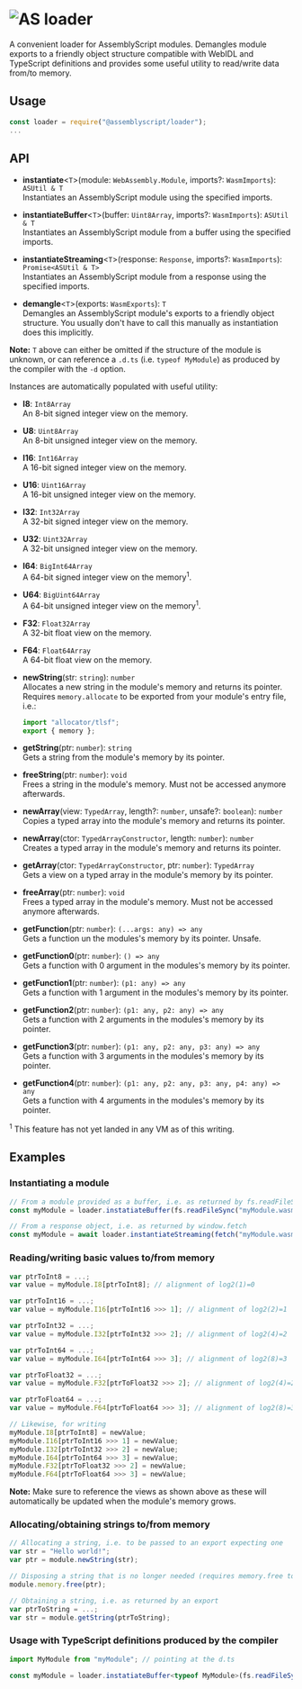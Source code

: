 ![AS](https://avatars1.githubusercontent.com/u/28916798?s=48) loader
======================

A convenient loader for AssemblyScript modules. Demangles module exports to a friendly object structure compatible with WebIDL and TypeScript definitions and provides some useful utility to read/write data from/to memory.

Usage
-----

```js
const loader = require("@assemblyscript/loader");
...
```

API
---

* **instantiate**<`T`>(module: `WebAssembly.Module`, imports?: `WasmImports`): `ASUtil & T`<br />
  Instantiates an AssemblyScript module using the specified imports.

* **instantiateBuffer**<`T`>(buffer: `Uint8Array`, imports?: `WasmImports`): `ASUtil & T`<br />
  Instantiates an AssemblyScript module from a buffer using the specified imports.

* **instantiateStreaming**<`T`>(response: `Response`, imports?: `WasmImports`): `Promise<ASUtil & T>`<br />
  Instantiates an AssemblyScript module from a response using the specified imports.

* **demangle**<`T`>(exports: `WasmExports`): `T`<br />
  Demangles an AssemblyScript module's exports to a friendly object structure. You usually don't have to call this manually as instantiation does this implicitly.

**Note:** `T` above can either be omitted if the structure of the module is unknown, or can reference a `.d.ts` (i.e. `typeof MyModule`) as produced by the compiler with the `-d` option.

Instances are automatically populated with useful utility:

* **I8**: `Int8Array`<br />
  An 8-bit signed integer view on the memory.

* **U8**: `Uint8Array`<br />
  An 8-bit unsigned integer view on the memory.

* **I16**: `Int16Array`<br />
  A 16-bit signed integer view on the memory.

* **U16**: `Uint16Array`<br />
  A 16-bit unsigned integer view on the memory.

* **I32**: `Int32Array`<br />
  A 32-bit signed integer view on the memory.

* **U32**: `Uint32Array`<br />
  A 32-bit unsigned integer view on the memory.

* **I64**: `BigInt64Array`<br />
  A 64-bit signed integer view on the memory<sup>1</sup>.

* **U64**: `BigUint64Array`<br />
  A 64-bit unsigned integer view on the memory<sup>1</sup>.

* **F32**: `Float32Array`<br />
  A 32-bit float view on the memory.

* **F64**: `Float64Array`<br />
  A 64-bit float view on the memory.

* **newString**(str: `string`): `number`<br />
  Allocates a new string in the module's memory and returns its pointer. Requires `memory.allocate` to be exported from your module's entry file, i.e.:

  ```js
  import "allocator/tlsf";
  export { memory };
  ```

* **getString**(ptr: `number`): `string`<br />
  Gets a string from the module's memory by its pointer.
  
* **freeString**(ptr: `number`): `void`<br />
  Frees a string in the module's memory. Must not be accessed anymore afterwards.

* **newArray**(view: `TypedArray`, length?: `number`, unsafe?: `boolean`): `number`<br />
  Copies a typed array into the module's memory and returns its pointer.

* **newArray**(ctor: `TypedArrayConstructor`, length: `number`): `number`<br />
  Creates a typed array in the module's memory and returns its pointer.

* **getArray**(ctor: `TypedArrayConstructor`, ptr: `number`): `TypedArray`<br />
  Gets a view on a typed array in the module's memory by its pointer.

* **freeArray**(ptr: `number`): `void`<br />
  Frees a typed array in the module's memory. Must not be accessed anymore afterwards.

* **getFunction**(ptr: `number`): `(...args: any) => any`<br />
  Gets a function un the modules's memory by its pointer. Unsafe.
  
* **getFunction0**(ptr: `number`): `() => any`<br />
  Gets a function with 0 argument in the modules's memory by its pointer.
  
* **getFunction1**(ptr: `number`): `(p1: any) => any`<br />
  Gets a function with 1 argument in the modules's memory by its pointer.
  
* **getFunction2**(ptr: `number`): `(p1: any, p2: any) => any`<br />
  Gets a function with 2 arguments in the modules's memory by its pointer.
  
* **getFunction3**(ptr: `number`): `(p1: any, p2: any, p3: any) => any`<br />
  Gets a function with 3 arguments in the modules's memory by its pointer.
  
* **getFunction4**(ptr: `number`): `(p1: any, p2: any, p3: any, p4: any) => any`<br />
  Gets a function with 4 arguments in the modules's memory by its pointer.

<sup>1</sup> This feature has not yet landed in any VM as of this writing.

Examples
--------

### Instantiating a module

```js
// From a module provided as a buffer, i.e. as returned by fs.readFileSync
const myModule = loader.instatiateBuffer(fs.readFileSync("myModule.wasm"), myImports);

// From a response object, i.e. as returned by window.fetch
const myModule = await loader.instantiateStreaming(fetch("myModule.wasm"), myImports);
```

### Reading/writing basic values to/from memory

```js
var ptrToInt8 = ...;
var value = myModule.I8[ptrToInt8]; // alignment of log2(1)=0

var ptrToInt16 = ...;
var value = myModule.I16[ptrToInt16 >>> 1]; // alignment of log2(2)=1

var ptrToInt32 = ...;
var value = myModule.I32[ptrToInt32 >>> 2]; // alignment of log2(4)=2

var ptrToInt64 = ...;
var value = myModule.I64[ptrToInt64 >>> 3]; // alignment of log2(8)=3

var ptrToFloat32 = ...;
var value = myModule.F32[ptrToFloat32 >>> 2]; // alignment of log2(4)=2

var ptrToFloat64 = ...;
var value = myModule.F64[ptrToFloat64 >>> 3]; // alignment of log2(8)=3

// Likewise, for writing
myModule.I8[ptrToInt8] = newValue;
myModule.I16[ptrToInt16 >>> 1] = newValue;
myModule.I32[ptrToInt32 >>> 2] = newValue;
myModule.I64[ptrToInt64 >>> 3] = newValue;
myModule.F32[ptrToFloat32 >>> 2] = newValue;
myModule.F64[ptrToFloat64 >>> 3] = newValue;
```

**Note:** Make sure to reference the views as shown above as these will automatically be updated when the module's memory grows.

### Allocating/obtaining strings to/from memory

```js
// Allocating a string, i.e. to be passed to an export expecting one
var str = "Hello world!";
var ptr = module.newString(str);

// Disposing a string that is no longer needed (requires memory.free to be exported)
module.memory.free(ptr);

// Obtaining a string, i.e. as returned by an export
var ptrToString = ...;
var str = module.getString(ptrToString);
```

### Usage with TypeScript definitions produced by the compiler

```ts
import MyModule from "myModule"; // pointing at the d.ts

const myModule = loader.instatiateBuffer<typeof MyModule>(fs.readFileSync("myModule.wasm"), myImports);
```
